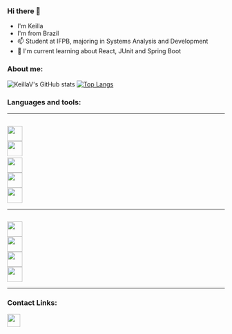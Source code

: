 ### Hi there 👋
- I'm Keilla
- I'm from Brazil 
- 📫 Student at IFPB, majoring in Systems Analysis and Development
- 🌱 I'm current learning about React, JUnit and Spring Boot

### About me:
![KeillaV's GitHub stats](https://github-readme-stats.vercel.app/api?username=KeillaV&show_icons=true&theme=merko)    [![Top Langs](https://github-readme-stats.vercel.app/api/top-langs/?username=KeillaV&layout=compact&theme=merko)](https://github.com/KeillaV/github-readme-stats)

### Languages and tools:
<hr>
<code>
<img height= "35"src= "https://img.shields.io/badge/Java-ED8B00?style=for-the-badge&logo=java&logoColor=white">
<img height= "35"src= "https://img.shields.io/badge/Spring-6DB33F?style=for-the-badge&logo=spring&logoColor=white"> 
<img height= "35"src= "https://img.shields.io/badge/Python-FFD43B?style=for-the-badge&logo=python&logoColor=blue">
<img height= "35"src= "https://img.shields.io/badge/MySQL-00000F?style=for-the-badge&logo=mysql&logoColor=white">
<img height= "35"src= "https://img.shields.io/badge/MongoDB-4EA94B?style=for-the-badge&logo=mongodb&logoColor=white">
</code>
<hr>
<code>
<img height= "35"src= "https://img.shields.io/badge/Eclipse-2C2255?style=for-the-badge&logo=eclipse&logoColor=white">
<img height= "35"src= "https://img.shields.io/badge/IntelliJ_IDEA-000000.svg?style=for-the-badge&logo=intellij-idea&logoColor=white">
<img height= "35"src= "https://img.shields.io/badge/PyCharm-000000.svg?&style=for-the-badge&logo=PyCharm&logoColor=white">
<img height= "35"src= "https://img.shields.io/badge/Git-E34F26?style=for-the-badge&logo=git&logoColor=white">
</code>
<hr>

### Contact Links:

<a href="https://www.linkedin.com/in/keilla-vitória-felipe-bezerra-785437221/" target="_blank" rel="noopener noreferrer">
  <img height= "30"src="https://img.shields.io/badge/LinkedIn-0077B5?style=for-the-badge&logo=linkedin&logoColor=white" /></a>

